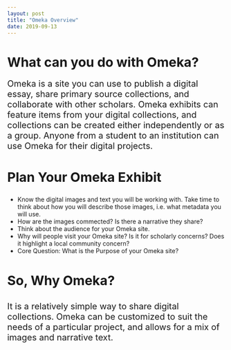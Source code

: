 ```yaml
---
layout: post
title: "Omeka Overview"
date: 2019-09-13
---
```

<html>
<body>
  <h1 style="font-size:30px;strong;">What can you do with Omeka?</h1>
    <p style="font-size:20px;">Omeka is a site you can use to publish a digital essay, share primary source collections, and collaborate with other scholars. Omeka exhibits can feature items from your digital collections, and collections can be created either independently or as a group. Anyone from a student to an institution can use Omeka for their digital projects.</p>
  <h2 style="font-size:30px;strong;">Plan Your Omeka Exhibit</h2>
    <p style="font-size:20px;">
      <ul>
        <li>Know the digital images and text you will be working with. Take time to think about how you will describe those images, i.e. what metadata you will use.</li>
        <li>How are the images commected? Is there a narrative they share?</li>
        <li>Think about the audience for your Omeka site.</li>
        <li>Why will people visit your Omeka site? Is it for scholarly concerns? Does it highlight a local community concern?</li>
        <li>Core Question: What is the Purpose of your Omeka site?</li>
      </ul>
    </p>
  <h3 style="font-size:30px;strong;">So, Why Omeka?</h3>
    <p style="font-size:20px;">It is a relatively simple way to share digital collections. Omeka can be customized to suit the needs of a particular project, and allows for a mix of images and narrative text.</p>
</body>
</html>

